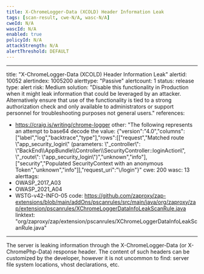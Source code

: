 ```yaml
---
title: X-ChromeLogger-Data (XCOLD) Header Information Leak
tags: [scan-result, cwe-N/A, wasc-N/A]
cweId: N/A
wascId: N/A
enabled: true
policyId: N/A
attackStrength: N/A
alertThreshold: DEFAULT
---
```


---
title: "X-ChromeLogger-Data (XCOLD) Header Information Leak"
alertid: 10052
alertindex: 1005200
alerttype: "Passive"
alertcount: 1
status: release
type: alert
risk: Medium
solution: "Disable this functionality in Production when it might leak information that could be leveraged by an attacker. Alternatively ensure that use of the functionality is tied to a strong authorization check and only available to administrators or support personnel for troubleshooting purposes not general users."
references:
   - https://craig.is/writing/chrome-logger
other: "The following represents an attempt to base64 decode the value: {\"version\":\"4.0\",\"columns\":[\"label\",\"log\",\"backtrace\",\"type\"],\"rows\":[[\"request\",\"Matched route \\\"app_security_login\\\" (parameters: \\\"_controller\\\": \\\"BackEnd\\\\AppBundle\\\\Controller\\\\SecurityController::loginAction\\\", \\\"_route\\\": \\\"app_security_login\\\")\",\"unknown\",\"info\"],[\"security\",\"Populated SecurityContext with an anonymous Token\",\"unknown\",\"info\"]],\"request_uri\":\"\\/login\"}"
cwe: 200
wasc: 13
alerttags: 
  - OWASP_2017_A03
  - OWASP_2021_A04
  - WSTG-v42-INFO-05
code: https://github.com/zaproxy/zap-extensions/blob/main/addOns/pscanrules/src/main/java/org/zaproxy/zap/extension/pscanrules/XChromeLoggerDataInfoLeakScanRule.java
linktext: "org/zaproxy/zap/extension/pscanrules/XChromeLoggerDataInfoLeakScanRule.java"
---
The server is leaking information through the X-ChromeLogger-Data (or X-ChromePhp-Data) response header. The content of such headers can be customized by the developer, however it is not uncommon to find: server file system locations, vhost declarations, etc.
